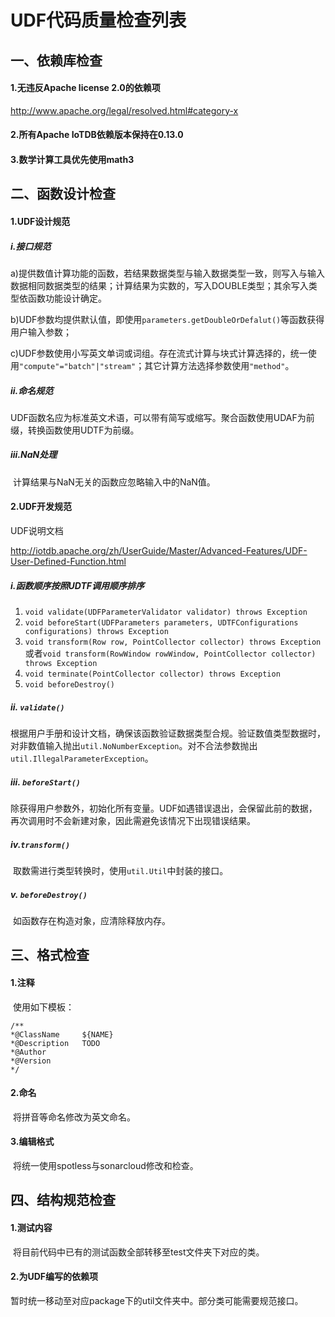 # UDF代码质量检查列表

## 一、依赖库检查

#### 1.无违反Apache license 2.0的依赖项

http://www.apache.org/legal/resolved.html#category-x

#### 2.所有Apache IoTDB依赖版本保持在0.13.0

#### 3.数学计算工具优先使用math3

## 二、函数设计检查

#### 1.UDF设计规范

##### i.接口规范

​	a)提供数值计算功能的函数，若结果数据类型与输入数据类型一致，则写入与输入数据相同数据类型的结果；计算结果为实数的，写入DOUBLE类型；其余写入类型依函数功能设计确定。

​	b)UDF参数均提供默认值，即使用`parameters.getDoubleOrDefalut()`等函数获得用户输入参数；

​	c)UDF参数使用小写英文单词或词组。存在流式计算与块式计算选择的，统一使用`"compute"="batch"|"stream"`；其它计算方法选择参数使用`"method"`。

##### ii.命名规范

​	UDF函数名应为标准英文术语，可以带有简写或缩写。聚合函数使用UDAF为前缀，转换函数使用UDTF为前缀。

##### iii.NaN处理

​	计算结果与NaN无关的函数应忽略输入中的NaN值。

#### 2.UDF开发规范

UDF说明文档

http://iotdb.apache.org/zh/UserGuide/Master/Advanced-Features/UDF-User-Defined-Function.html

##### i.函数顺序按照UDTF调用顺序排序

1. `void validate(UDFParameterValidator validator) throws Exception`
2. `void beforeStart(UDFParameters parameters, UDTFConfigurations configurations) throws Exception`
3. `void transform(Row row, PointCollector collector) throws Exception`或者`void transform(RowWindow rowWindow, PointCollector collector) throws Exception`
4. `void terminate(PointCollector collector) throws Exception`
5. `void beforeDestroy()`

##### ii. `validate()`

​	根据用户手册和设计文档，确保该函数验证数据类型合规。验证数值类型数据时，对非数值输入抛出`util.NoNumberException`。对不合法参数抛出`util.IllegalParameterException`。

##### iii. `beforeStart()`

​	除获得用户参数外，初始化所有变量。UDF如遇错误退出，会保留此前的数据，再次调用时不会新建对象，因此需避免该情况下出现错误结果。

##### iv.`transform()`

​	取数需进行类型转换时，使用`util.Util`中封装的接口。

##### v. `beforeDestroy()`

​	如函数存在构造对象，应清除释放内存。

## 三、格式检查

#### 1.注释

​	使用如下模板：

```
/**
*@ClassName     ${NAME}
*@Description   TODO
*@Author
*@Version       
*/
```

#### 2.命名

​	将拼音等命名修改为英文命名。

#### 3.编辑格式

​	将统一使用spotless与sonarcloud修改和检查。

## 四、结构规范检查

#### 1.测试内容

​	将目前代码中已有的测试函数全部转移至test文件夹下对应的类。

#### 2.为UDF编写的依赖项

​	暂时统一移动至对应package下的util文件夹中。部分类可能需要规范接口。
